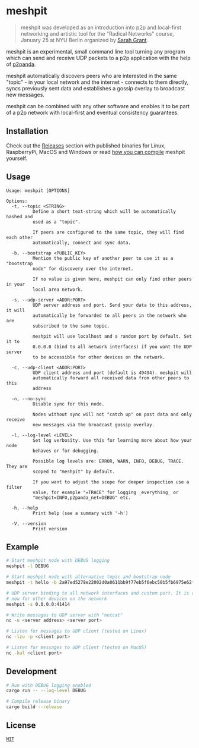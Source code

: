 # meshpit

> meshpit was developed as an introduction into p2p and local-first networking and artistic tool for the "Radical Networks" course, January 25 at NYU Berlin organized by [Sarah Grant](https://github.com/chootka).

meshpit is an experimental, small command line tool turning any program which can send and receive UDP packets to a p2p application with the help of [p2panda](https://p2panda.org).

meshpit automatically discovers peers who are interested in the same "topic" - in your local network and the internet - connects to them directly, syncs previously sent data and establishes a gossip overlay to broadcast new messages.

meshpit can be combined with any other software and enables it to be part of a p2p network with local-first and eventual consistency guarantees.

## Installation

Check out the [Releases](https://github.com/adzialocha/meshpit/releases/) section with published binaries for Linux, RaspberryPi, MacOS and Windows or read [how you can compile](#development) meshpit yourself.

## Usage

```
Usage: meshpit [OPTIONS]

Options:
  -t, --topic <STRING>
          Define a short text-string which will be automatically hashed and
          used as a "topic".

          If peers are configured to the same topic, they will find each other
          automatically, connect and sync data.

  -b, --bootstrap <PUBLIC_KEY>
          Mention the public key of another peer to use it as a "bootstrap
          node" for discovery over the internet.

          If no value is given here, meshpit can only find other peers in your
          local area network.

  -s, --udp-server <ADDR:PORT>
          UDP server address and port. Send your data to this address, it will
          automatically be forwarded to all peers in the network who are
          subscribed to the same topic.

          meshpit will use localhost and a random port by default. Set it to
          0.0.0.0 (bind to all network interfaces) if you want the UDP server
          to be accessible for other devices on the network.

  -c, --udp-client <ADDR:PORT>
          UDP client address and port (default is 49494). meshpit will
          automatically forward all received data from other peers to this
          address

  -n, --no-sync
          Disable sync for this node.

          Nodes without sync will not "catch up" on past data and only receive
          new messages via the broadcast gossip overlay.

  -l, --log-level <LEVEL>
          Set log verbosity. Use this for learning more about how your node
          behaves or for debugging.

          Possible log levels are: ERROR, WARN, INFO, DEBUG, TRACE. They are
          scoped to "meshpit" by default.

          If you want to adjust the scope for deeper inspection use a filter
          value, for example "=TRACE" for logging _everything_ or
          "meshpit=INFO,p2panda_net=DEBUG" etc.

  -h, --help
          Print help (see a summary with '-h')

  -V, --version
          Print version
```

## Example

```bash
# Start meshpit node with DEBUG logging
meshpit -l DEBUG

# Start meshpit node with alternative topic and bootstrap node
meshpit -t hello -b 2a97ed5278e22002d0a0611bb9f77eb5f6ebc50b5fb6975e62f06bcf602d6037

# UDP server binding to all network interfaces and custom port. It is reachable
# now for other devices on the network
meshpit -s 0.0.0.0:41414

# Write messages to UDP server with "netcat"
nc -u <server address> <server port>

# Listen for messages to UDP client (tested on Linux)
nc -lzu -p <client port>

# Listen for messages to UDP client (tested on MacOS)
nc -kul <client port>
```

## Development

```bash
# Run with DEBUG logging enabled
cargo run -- --log-level DEBUG

# Compile release binary
cargo build --release
```

## License

[`MIT`](LICENSE)
